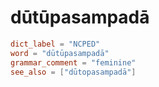 # dūtūpasampadā

``` toml
dict_label = "NCPED"
word = "dūtūpasampadā"
grammar_comment = "feminine"
see_also = ["dūtopasampadā"]
```

